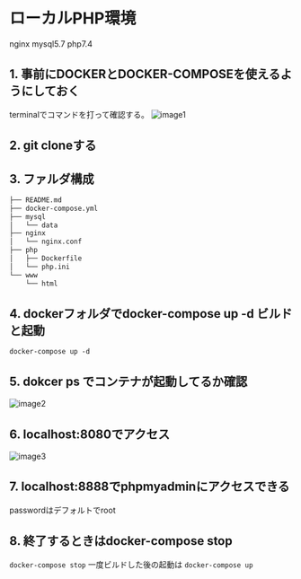 # ローカルPHP環境
nginx mysql5.7 php7.4

## 1. 事前にDOCKERとDOCKER-COMPOSEを使えるようにしておく
terminalでコマンドを打って確認する。
![image1](https://github.com/ytahara-0119/docker_php/img/1.png)

## 2. git cloneする


## 3. ファルダ構成
```bash
├── README.md
├── docker-compose.yml
├── mysql
│   └── data
├── nginx
│   └── nginx.conf
├── php
│   ├── Dockerfile
│   └── php.ini
└── www
    └── html
```
## 4. dockerフォルダでdocker-compose up -d ビルドと起動
`docker-compose up -d`

## 5. dokcer ps でコンテナが起動してるか確認
![image2](https://github.com/ytahara-0119/docker_php/img/2.png)
## 6. localhost:8080でアクセス
![image3](https://github.com/ytahara-0119/docker_php/img/3.png)

## 7. localhost:8888でphpmyadminにアクセスできる
passwordはデフォルトでroot

## 8. 終了するときはdocker-compose stop
`docker-compose stop`
一度ビルドした後の起動は
`docker-compose up`
